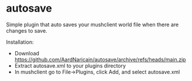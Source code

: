 # autosave
Simple plugin that auto saves your mushclient world file when there are changes to save.

Installation:
* Download https://github.com/AardNaricain/autosave/archive/refs/heads/main.zip
* Extract autosave.xml to your plugins directory
* In mushclient go to File->Plugins, click Add, and select autosave.xml
